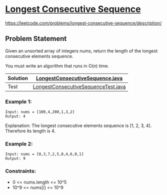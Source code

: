 # [Longest Consecutive Sequence](https://leetcode.com/problems/longest-consecutive-sequence/description/)
https://leetcode.com/problems/longest-consecutive-sequence/description/
## Problem Statement 
Given an unsorted array of integers nums, return the length of the longest consecutive elements sequence.

You must write an algorithm that runs in O(n) time.


| Solution | [LongestConsecutiveSequence.java](../../src/main/java/org/example/hashing/LongestConsecutiveSequence.java)                       |
|----------|-----------------------------------------------------------------------------------------------------------------|
| Test     | [LongestConsecutiveSequenceTest.java](../../src/test/java/org/example/hashing/LongestConsecutiveSequenceTest.java) |

### Example 1:
```
Input: nums = [100,4,200,1,3,2]
Output: 4
```
Explanation: The longest consecutive elements sequence is [1, 2, 3, 4]. Therefore its length is 4.

### Example 2:
```
Input: nums = [0,3,7,2,5,8,4,6,0,1]
Output: 9
```

### Constraints:
- 0 <= nums.length <= 10^5
- 10^9 <= nums[i] <= 10^9